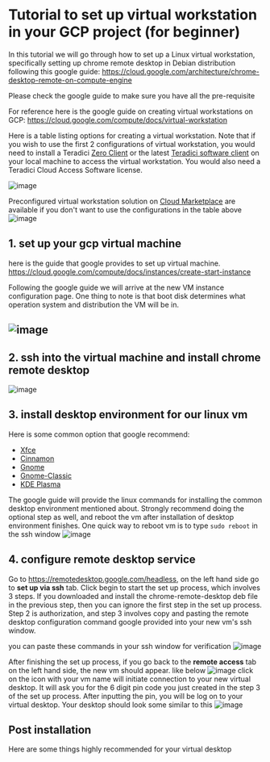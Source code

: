 # Tutorial to set up virtual workstation in your GCP project (for beginner)
In this tutorial we will go through how to set up a Linux virtual workstation, specifically setting up chrome remote desktop in Debian distribution following this google guide: https://cloud.google.com/architecture/chrome-desktop-remote-on-compute-engine

Please check the google guide to make sure you have all the pre-requisite

For reference here is the google guide on creating virtual workstations on GCP: https://cloud.google.com/compute/docs/virtual-workstation

Here is a table listing options for creating a virtual workstation. Note that if you wish to use the first 2 configurations of virtual workstation, you would need to install a Teradici [Zero Client](https://www.teradici.com/products/desktop-performance-solutions/zero-clients) or the latest [Teradici software client](https://docs.teradici.com/find/product/software-and-mobile-clients) on your local machine to access the virtual workstation. You would also need a Teradici Cloud Access Software license. 

![image](https://github.com/PHACDataHub/Wiki/assets/133695429/31d6ad13-4cd8-4bf9-bb6f-466381453bac)

Preconfigured virtual workstation solution on [Cloud Marketplace](https://console.cloud.google.com/marketplace) are available if you don't want to use the configurations in the table above
![image](https://github.com/PHACDataHub/Wiki/assets/133695429/21f5068e-23fc-428d-ac3a-212869bc1da9)


## 1. set up your gcp virtual machine
here is the guide that google provides to set up virtual machine.
https://cloud.google.com/compute/docs/instances/create-start-instance

Following the google guide we will arrive at the new VM instance configuration page. One thing to note is that boot disk determines what operation system and distribution the VM will be in.
## ![image](https://github.com/PHACDataHub/Wiki/assets/133695429/4a62ffb4-2da8-4423-9b48-9f07eb099b5a)


## 2. ssh into the virtual machine and install chrome remote desktop
![image](https://github.com/PHACDataHub/Wiki/assets/133695429/65da4fd7-1347-4e8f-b6db-94c18f03345f)

## 3. install desktop environment for our linux vm
Here is some common option that google recommend:
* [Xfce](https://www.xfce.org/)
* [Cinnamon](https://www.linuxmint.com/)
* [Gnome](https://www.gnome.org/)
* [Gnome-Classic](https://help.gnome.org/users/gnome-help/stable/gnome-classic.html.en)
* [KDE Plasma](https://kde.org/)

The google guide will provide the linux commands for installing the common desktop environment mentioned about. Strongly recommend doing the optional step as well, and reboot the vm after installation of desktop environment finishes. One quick way to reboot vm is to type `sudo reboot` in the ssh window
![image](https://github.com/PHACDataHub/Wiki/assets/133695429/054c0a5b-17f7-4902-8527-ba3a410dedc7)

## 4. configure remote desktop service
Go to https://remotedesktop.google.com/headless, on the left hand side go to **set up via ssh** tab. Click begin to start the set up process, which involves 3 steps. If you downloaded and install the chrome-remote-desktop deb file in the previous step, then you can ignore the first step in the set up process. Step 2 is authorization, and step 3 involves copy and pasting the remote desktop configuration command google provided into your new vm's ssh window.

you can paste these commands in your ssh window for verification 
![image](https://github.com/PHACDataHub/Wiki/assets/133695429/b7d8e3a4-560d-478f-9e98-ed16d3fdcb40)

After finishing the set up process, if you go back to the **remote access** tab on the left hand side, the new vm should appear. like below
![image](https://github.com/PHACDataHub/Wiki/assets/133695429/8cb1e317-221b-4e1b-8150-700ff58ce1fd)
click on the icon with your vm name will initiate connection to your new virtual desktop. It will ask you for the 6 digit pin code you just created in the step 3 of the set up process. After inputting the pin, you will be log on to your virtual desktop. Your desktop should look some similar to this
![image](https://github.com/PHACDataHub/Wiki/assets/133695429/4647012f-ae63-4fef-8f66-edd400872f88)

## Post installation
Here are some things highly recommended for your virtual desktop


 


